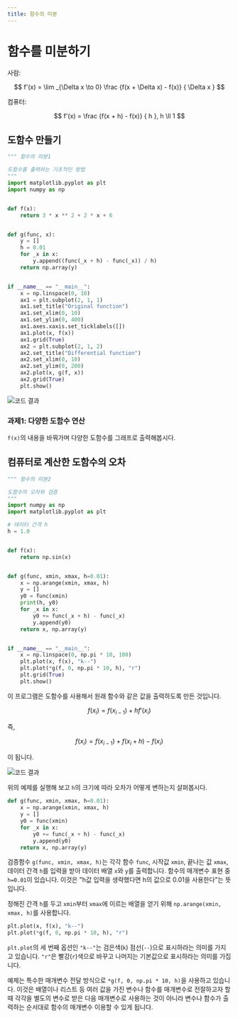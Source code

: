 ```yaml
---
title: 함수의 미분
---
```


# 함수를 미분하기

사람:

$$ f'(x) = \lim _{\Delta x \to 0} \frac {f(x + \Delta x) - f(x)} { \Delta x } $$

컴퓨터:

$$ f'(x) = \frac {f(x + h) - f(x)} { h }, h \ll 1 $$


## 도함수 만들기

```py
""" 함수의 미분1

도함수를 출력하는 기초적인 방법
"""
import matplotlib.pyplot as plt
import numpy as np


def f(x):
    return 3 * x ** 2 + 2 * x + 6


def g(func, x):
    y = []
    h = 0.01
    for _x in x:
        y.append((func(_x + h) - func(_x)) / h)
    return np.array(y)


if __name__ == "__main__":
    x = np.linspace(0, 10)
    ax1 = plt.subplot(2, 1, 1)
    ax1.set_title("Original function")
    ax1.set_xlim(0, 10)
    ax1.set_ylim(0, 400)
    ax1.axes.xaxis.set_ticklabels([])
    ax1.plot(x, f(x))
    ax1.grid(True)
    ax2 = plt.subplot(2, 1, 2)
    ax2.set_title("Differential function")
    ax2.set_xlim(0, 10)
    ax2.set_ylim(0, 200)
    ax2.plot(x, g(f, x))
    ax2.grid(True)
    plt.show()
```

![코드 결과](../assets/function_differential_1.png)

### 과제1: 다양한 도함수 연산

`f(x)`의 내용을 바꿔가며 다양한 도함수를 그래프로 출력해봅시다.

## 컴퓨터로 계산한 도함수의 오차

```python
""" 함수의 미분2

도함수의 오차와 검증
"""
import numpy as np
import matplotlib.pyplot as plt

# 데이터 간격 h
h = 1.0


def f(x):
    return np.sin(x)


def g(func, xmin, xmax, h=0.01):
    x = np.arange(xmin, xmax, h)
    y = []
    y0 = func(xmin)
    print(h, y0)
    for _x in x:
        y0 += func(_x + h) - func(_x)
        y.append(y0)
    return x, np.array(y)


if __name__ == "__main__":
    x = np.linspace(0, np.pi * 10, 100)
    plt.plot(x, f(x), "k--")
    plt.plot(*g(f, 0, np.pi * 10, h), "r")
    plt.grid(True)
    plt.show()
```

이 프로그램은 도함수를 사용해서 원래 함수와 같은 값을 출력하도록 만든 것입니다.

$$ f(x_{i}) = f(x_{i-1}) + h f'(x_{i}) $$

즉,

$$ f(x_{i}) = f(x_{i-1}) + f(x_{i} + h) - f(x_{i}) $$

이 됩니다.

![코드 결과](../assets/function_differential_2.png)

위의 예제를 실행해 보고 `h`의 크기에 따라 오차가 어떻게 변하는지 살펴봅시다.

```python
def g(func, xmin, xmax, h=0.01):
    x = np.arange(xmin, xmax, h)
    y = []
    y0 = func(xmin)
    for _x in x:
        y0 += func(_x + h) - func(_x)
        y.append(y0)
    return x, np.array(y)
```

검증함수 `g(func, xmin, xmax, h)`는 각각 함수 `func`, 시작값 `xmin`, 끝나는 값 `xmax`, 데이터 간격 `h`를 입력을 받아 데이터 배열 `x`와 `y`를 출력합니다. 함수의 매개변수 표현 중 `h=0.01`이 있습니다. 이것은 "h값 입력을 생략했다면 h의 값으로 0.01을 사용한다"는 뜻입니다.

정해진 간격 `h`를 두고 `xmin`부터 `xmax`에 이르는 배열을 얻기 위해 `np.arange(xmin, xmax, h)`를 사용합니다.

```python
plt.plot(x, f(x), "k--")
plt.plot(*g(f, 0, np.pi * 10, h), "r")
```

`plt.plot`의 세 번째 옵션인 `"k--"`는 검은색(`k`) 점선(`--`)으로 표시하라는 의미를 가지고 있습니다. `"r"`은 빨강(`r`)색으로 바꾸고 나머지는 기본값으로 표시하라는 의미를 가집니다.

예제는 특수한 매개변수 전달 방식으로 `*g(f, 0, np.pi * 10, h)`을 사용하고 있습니다. 이것은 배열이나 리스트 등 여러 값을 가진 변수나 함수를 매개변수로 전잘하고자 할 때 각각을 별도의 변수로 받은 다음 매개변수로 사용하는 것이 아니라 변수나 함수가 출력하는 순서대로 함수의 매개변수 이용할 수 있게 됩니다.

